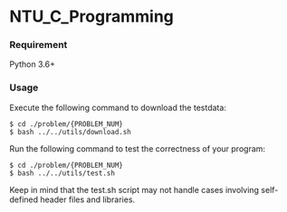 # NTU_C_Programming

### Requirement

Python 3.6+

### Usage
Execute the following command to download the testdata:
```
$ cd ./problem/{PROBLEM_NUM}
$ bash ../../utils/download.sh
```

Run the following command to test the correctness of your program:
```
$ cd ./problem/{PROBLEM_NUM}
$ bash ../../utils/test.sh
```

Keep in mind that the test.sh script may not handle cases involving self-defined header files and libraries.
